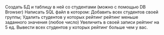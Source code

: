 Создать БД и таблицу в ней со студентами (можно с помощью DB Browser)
Написать SQL файл в котором:
Добавить всех студентов своей группы;
Удалить студентов у которых рейтинг рейтинг меньше заданного значения (любое число)
Увеличить в своей записи рейтинг на 5 ед.
Вывести всех студентов у которых рейтинг больше чем у вас.